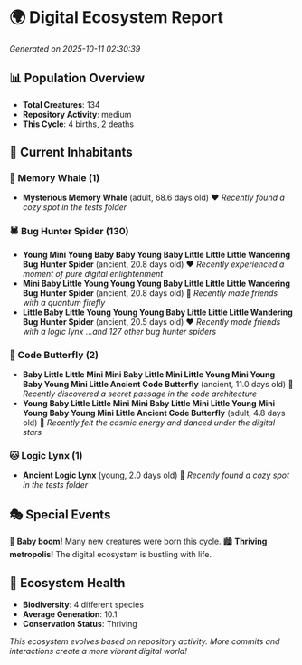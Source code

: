 # 🌍 Digital Ecosystem Report
*Generated on 2025-10-11 02:30:39*

## 📊 Population Overview
- **Total Creatures**: 134
- **Repository Activity**: medium
- **This Cycle**: 4 births, 2 deaths

## 👥 Current Inhabitants

### 🐋 Memory Whale (1)
- **Mysterious Memory Whale** (adult, 68.6 days old) ❤️
  *Recently found a cozy spot in the tests folder*

### 🕷️ Bug Hunter Spider (130)
- **Young Mini Young Baby Baby Young Baby Little Little Little Wandering Bug Hunter Spider** (ancient, 20.8 days old) ❤️
  *Recently experienced a moment of pure digital enlightenment*
- **Mini Baby Little Young Young Young Baby Little Little Little Wandering Bug Hunter Spider** (ancient, 20.8 days old) 💛
  *Recently made friends with a quantum firefly*
- **Little Baby Little Young Young Young Baby Little Little Little Wandering Bug Hunter Spider** (ancient, 20.5 days old) ❤️
  *Recently made friends with a logic lynx*
  *...and 127 other bug hunter spiders*

### 🦋 Code Butterfly (2)
- **Baby Little Little Mini Mini Baby Little Mini Little Young Mini Young Baby Young Mini Little Ancient Code Butterfly** (ancient, 11.0 days old) 💚
  *Recently discovered a secret passage in the code architecture*
- **Young Baby Little Little Mini Mini Baby Little Mini Little Young Mini Young Baby Young Mini Little Ancient Code Butterfly** (adult, 4.8 days old) 💚
  *Recently felt the cosmic energy and danced under the digital stars*

### 🐱 Logic Lynx (1)
- **Ancient Logic Lynx** (young, 2.0 days old) 💚
  *Recently found a cozy spot in the tests folder*

## 🎭 Special Events

🎉 **Baby boom!** Many new creatures were born this cycle.
🏙️ **Thriving metropolis!** The digital ecosystem is bustling with life.

## 🔬 Ecosystem Health
- **Biodiversity**: 4 different species
- **Average Generation**: 10.1
- **Conservation Status**: Thriving

*This ecosystem evolves based on repository activity. More commits and interactions create a more vibrant digital world!*